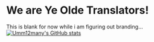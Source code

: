 # We are Ye Olde Translators!
This is blank for now while i am figuring out branding...
[![Umm12many's GitHub stats](https://github-readme-stats.vercel.app/api?username=umm12many)](https://github.com/anuraghazra/github-readme-stats)